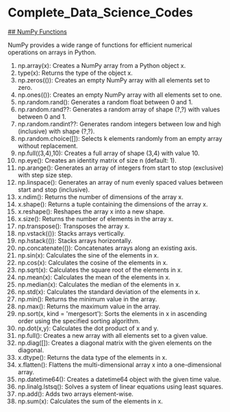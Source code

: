 # Complete_Data_Science_Codes

<u>## NumPy Functions</u>


NumPy provides a wide range of functions for efficient numerical operations on arrays in Python. 

1. np.array(x): Creates a NumPy array from a Python object x.
2. type(x): Returns the type of the object x.
3. np.zeros(()): Creates an empty NumPy array with all elements set to zero.
4. np.ones(()): Creates an empty NumPy array with all elements set to one.
5. np.random.rand(): Generates a random float between 0 and 1.
6. np.random.rand??: Generates a random array of shape (?,?) with values between 0 and 1.
7. np.random.randint??: Generates random integers between low and high (inclusive) with shape (?,?).
8. np.random.choice([]): Selects k elements randomly from an empty array without replacement.
9. np.full((3,4),10): Creates a full array of shape (3,4) with value 10.
10. np.eye(): Creates an identity matrix of size n (default: 1).
11. np.arange(): Generates an array of integers from start to stop (exclusive) with step size step.
12. np.linspace(): Generates an array of num evenly spaced values between start and stop (inclusive).
13. x.ndim(): Returns the number of dimensions of the array x.
14. x.shape(): Returns a tuple containing the dimensions of the array x.
15. x.reshape(): Reshapes the array x into a new shape.
16. x.size(): Returns the number of elements in the array x.
17. np.transpose(): Transposes the array x.
18. np.vstack(()): Stacks arrays vertically.
19. np.hstack(()): Stacks arrays horizontally.
20. np.concatenate(()): Concatenates arrays along an existing axis.
21. np.sin(x): Calculates the sine of the elements in x.
22. np.cos(x): Calculates the cosine of the elements in x.
23. np.sqrt(x): Calculates the square root of the elements in x.
24. np.mean(x): Calculates the mean of the elements in x.
25. np.median(x): Calculates the median of the elements in x.
26. np.std(x): Calculates the standard deviation of the elements in x.
27. np.min(): Returns the minimum value in the array.
28. np.max(): Returns the maximum value in the array.
29. np.sort(x, kind = 'mergesort'): Sorts the elements in x in ascending order using the specified sorting algorithm.
30. np.dot(x,y): Calculates the dot product of x and y.
31. np.full(): Creates a new array with all elements set to a given value.
32. np.diag([]): Creates a diagonal matrix with the given elements on the diagonal.
33. x.dtype(): Returns the data type of the elements in x.
34. x.flatten(): Flattens the multi-dimensional array x into a one-dimensional array.
35. np.datetime64(): Creates a datetime64 object with the given time value.
36. np.linalg.lstsq(): Solves a system of linear equations using least squares.
37. np.add(): Adds two arrays element-wise.
38. np.sum(x): Calculates the sum of the elements in x.
